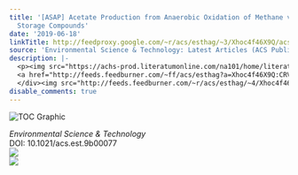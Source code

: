 ```yaml
---
title: '[ASAP] Acetate Production from Anaerobic Oxidation of Methane via Intracellular
  Storage Compounds'
date: '2019-06-18'
linkTitle: http://feedproxy.google.com/~r/acs/esthag/~3/Xhoc4f46X9Q/acs.est.9b00077
source: 'Environmental Science & Technology: Latest Articles (ACS Publications)'
description: |-
  <p><img src="https://achs-prod.literatumonline.com/na101/home/literatum/publisher/achs/journals/content/esthag/0/esthag.ahead-of-print/acs.est.9b00077/20190618/images/medium/es-2019-00077a_0006.gif" alt="TOC Graphic"/></p><div><cite>Environmental Science & Technology</cite></div><div>DOI: 10.1021/acs.est.9b00077</div><div class="feedflare">
  <a href="http://feeds.feedburner.com/~ff/acs/esthag?a=Xhoc4f46X9Q:CRVjwMSvsIM:yIl2AUoC8zA"><img src="http://feeds.feedburner.com/~ff/acs/esthag?d=yIl2AUoC8zA" border="0"></img></a>
  </div><img src="http://feeds.feedburner.com/~r/acs/esthag/~4/Xhoc4f46X9Q" ...
disable_comments: true
---
```

<p><img src="https://achs-prod.literatumonline.com/na101/home/literatum/publisher/achs/journals/content/esthag/0/esthag.ahead-of-print/acs.est.9b00077/20190618/images/medium/es-2019-00077a_0006.gif" alt="TOC Graphic"/></p><div><cite>Environmental Science & Technology</cite></div><div>DOI: 10.1021/acs.est.9b00077</div><div class="feedflare">
<a href="http://feeds.feedburner.com/~ff/acs/esthag?a=Xhoc4f46X9Q:CRVjwMSvsIM:yIl2AUoC8zA"><img src="http://feeds.feedburner.com/~ff/acs/esthag?d=yIl2AUoC8zA" border="0"></img></a>
</div><img src="http://feeds.feedburner.com/~r/acs/esthag/~4/Xhoc4f46X9Q" ...
